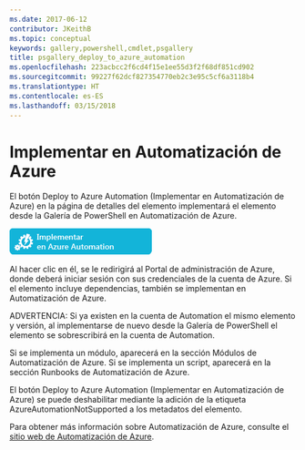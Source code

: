 ```yaml
---
ms.date: 2017-06-12
contributor: JKeithB
ms.topic: conceptual
keywords: gallery,powershell,cmdlet,psgallery
title: psgallery_deploy_to_azure_automation
ms.openlocfilehash: 223acbcc2f6cd4f15e1ee55d3f2f68df851cd902
ms.sourcegitcommit: 99227f62dcf827354770eb2c3e95c5cf6a3118b4
ms.translationtype: HT
ms.contentlocale: es-ES
ms.lasthandoff: 03/15/2018
---
```

<a name="deploy-to-azure-automation"></a>Implementar en Automatización de Azure
===========================

El botón Deploy to Azure Automation (Implementar en Automatización de Azure) en la página de detalles del elemento implementará el elemento desde la Galería de PowerShell en Automatización de Azure.

![Botón Deploy to Azure Automation (Implementar en Automatización de Azure)](Images/DeployToAzureAutomationButton.png)

Al hacer clic en él, se le redirigirá al Portal de administración de Azure, donde deberá iniciar sesión con sus credenciales de la cuenta de Azure.
Si el elemento incluye dependencias, también se implementan en Automatización de Azure.

ADVERTENCIA: Si ya existen en la cuenta de Automation el mismo elemento y versión, al implementarse de nuevo desde la Galería de PowerShell el elemento se sobrescribirá en la cuenta de Automation.

Si se implementa un módulo, aparecerá en la sección Módulos de Automatización de Azure.  Si se implementa un script, aparecerá en la sección Runbooks de Automatización de Azure.

El botón Deploy to Azure Automation (Implementar en Automatización de Azure) se puede deshabilitar mediante la adición de la etiqueta AzureAutomationNotSupported a los metadatos del elemento.

Para obtener más información sobre Automatización de Azure, consulte el [sitio web de Automatización de Azure](http://azure.microsoft.com/services/automation/).

